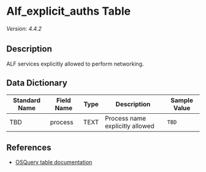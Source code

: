 # Alf_explicit_auths Table
###### Version: 4.4.2

## Description
ALF services explicitly allowed to perform networking.

## Data Dictionary
|Standard Name|Field Name|Type|Description|Sample Value|
|---|---|---|---|---|
|TBD|process|TEXT|Process name explicitly allowed|`TBD`|

## References
* [OSQuery table documentation](https://osquery.io/schema/current#alf_explicit_auths)
